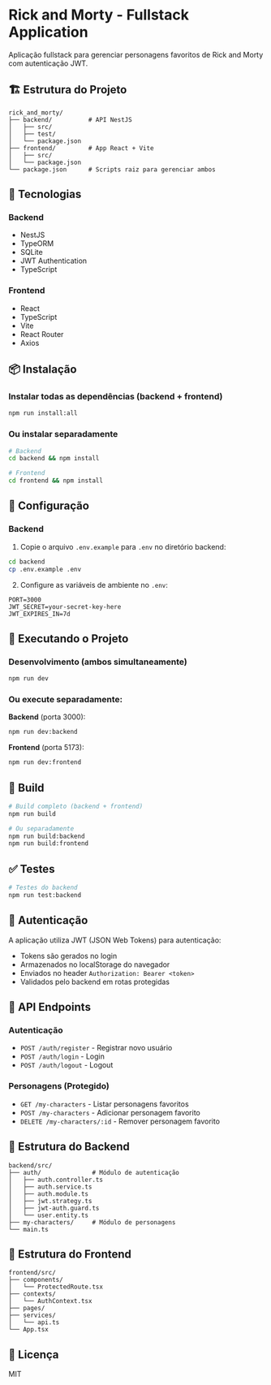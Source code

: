 # Rick and Morty - Fullstack Application

Aplicação fullstack para gerenciar personagens favoritos de Rick and Morty com autenticação JWT.

## 🏗️ Estrutura do Projeto

```
rick_and_morty/
├── backend/          # API NestJS
│   ├── src/
│   ├── test/
│   └── package.json
├── frontend/         # App React + Vite
│   ├── src/
│   └── package.json
└── package.json      # Scripts raiz para gerenciar ambos
```

## 🚀 Tecnologias

### Backend
- NestJS
- TypeORM
- SQLite
- JWT Authentication
- TypeScript

### Frontend
- React
- TypeScript
- Vite
- React Router
- Axios

## 📦 Instalação

### Instalar todas as dependências (backend + frontend)
```bash
npm run install:all
```

### Ou instalar separadamente
```bash
# Backend
cd backend && npm install

# Frontend
cd frontend && npm install
```

## 🔧 Configuração

### Backend
1. Copie o arquivo `.env.example` para `.env` no diretório backend:
```bash
cd backend
cp .env.example .env
```

2. Configure as variáveis de ambiente no `.env`:
```env
PORT=3000
JWT_SECRET=your-secret-key-here
JWT_EXPIRES_IN=7d
```

## 🏃 Executando o Projeto

### Desenvolvimento (ambos simultaneamente)
```bash
npm run dev
```

### Ou execute separadamente:

**Backend** (porta 3000):
```bash
npm run dev:backend
```

**Frontend** (porta 5173):
```bash
npm run dev:frontend
```

## 🔨 Build

```bash
# Build completo (backend + frontend)
npm run build

# Ou separadamente
npm run build:backend
npm run build:frontend
```

## ✅ Testes

```bash
# Testes do backend
npm run test:backend
```

## 🔐 Autenticação

A aplicação utiliza JWT (JSON Web Tokens) para autenticação:

- Tokens são gerados no login
- Armazenados no localStorage do navegador
- Enviados no header `Authorization: Bearer <token>`
- Validados pelo backend em rotas protegidas

## 📝 API Endpoints

### Autenticação
- `POST /auth/register` - Registrar novo usuário
- `POST /auth/login` - Login
- `POST /auth/logout` - Logout

### Personagens (Protegido)
- `GET /my-characters` - Listar personagens favoritos
- `POST /my-characters` - Adicionar personagem favorito
- `DELETE /my-characters/:id` - Remover personagem favorito

## 📂 Estrutura do Backend

```
backend/src/
├── auth/              # Módulo de autenticação
│   ├── auth.controller.ts
│   ├── auth.service.ts
│   ├── auth.module.ts
│   ├── jwt.strategy.ts
│   ├── jwt-auth.guard.ts
│   └── user.entity.ts
├── my-characters/     # Módulo de personagens
└── main.ts
```

## 🎨 Estrutura do Frontend

```
frontend/src/
├── components/
│   └── ProtectedRoute.tsx
├── contexts/
│   └── AuthContext.tsx
├── pages/
├── services/
│   └── api.ts
└── App.tsx
```

## 📄 Licença

MIT
